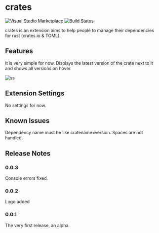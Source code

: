 # crates


[![Visual Studio Marketplace](https://img.shields.io/vscode-marketplace/v/serayuzgur.crates.svg)](https://github.com/serayuzgur/crates)
[![Build Status](https://travis-ci.org/serayuzgur/crates.svg?branch=master)](https://travis-ci.org/serayuzgur/crates)

crates is an extension aims to help people to manage their dependencies for rust (crates.io & TOML).

## Features

It is very simple for now. Displays the latest version of the crate next to it and shows all versions on hover.

![ss](https://github.com/serayuzgur/crates/raw/master/feature.gif)


## Extension Settings

No settings for now.

## Known Issues

Dependency name must be like cratename=version. Spaces are not handled.

## Release Notes

### 0.0.3
Console errors fixed.

### 0.0.2
Logo added

### 0.0.1
The very first release, an alpha.

